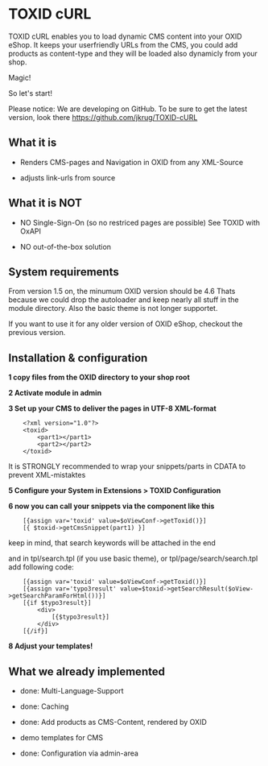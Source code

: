 TOXID cURL
==========
TOXID cURL enables you to load dynamic CMS content into your OXID eShop.
It keeps your userfriendly URLs from the CMS, you could add products as content-type
and they will be loaded also dynamicly from your shop.

Magic!

So let's start!


Please notice: We are developing on GitHub.
To be sure to get the latest version, look there
    https://github.com/jkrug/TOXID-cURL


What it is
----------
*    Renders CMS-pages and Navigation in OXID from any XML-Source

*    adjusts link-urls from source


What it is NOT
--------------
*    NO Single-Sign-On (so no restriced pages are possible)
     See TOXID with OxAPI

*    NO out-of-the-box solution


System requirements
-------------------
From version 1.5 on, the minumum OXID version should be 4.6
Thats because we could drop the autoloader and keep nearly all stuff in the module directory.
Also the basic theme is not longer supportet.

If you want to use it for any older version of OXID eShop, checkout the previous version.

Installation & configuration
----------------------------
**1 copy files from the OXID directory to your shop root**

**2 Activate module in admin**

**3 Set up your CMS to deliver the pages in UTF-8 XML-format**

        <?xml version="1.0"?>
        <toxid>
            <part1></part1>
            <part2></part2>
        </toxid>

It is STRONGLY recommended to wrap your snippets/parts in CDATA to prevent XML-mistaktes

**5 Configure your System in Extensions > TOXID Configuration**

**6 now you can call your snippets via the component like this**

        [{assign var='toxid' value=$oViewConf->getToxid()}]
        [{ $toxid->getCmsSnippet(part1) }]

keep in mind, that search keywords will be attached in the end

and in tpl/search.tpl (if you use basic theme), or tpl/page/search/search.tpl add following code:

        [{assign var='toxid' value=$oViewConf->getToxid()}]
        [{assign var='typo3result' value=$toxid->getSearchResult($oView->getSearchParamForHtml())}]
        [{if $typo3result}]
            <div>
                [{$typo3result}]
            </div>
        [{/if}]

**8 Adjust your templates!**


What we already implemented
----------------------------
*    done: Multi-Language-Support

*    done: Caching

*    done: Add products as CMS-Content, rendered by OXID

*    demo templates for CMS

*    done: Configuration via admin-area

